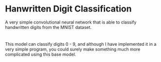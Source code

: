 # Hanwritten Digit Classification
A very simple convolutional neural network that is able to classify handwritten digits from the MNIST dataset.
#
This model can classify digits 0 - 9, and although I have implemented it in a very simple program, you could
surely make something much more complicated using this base model.
